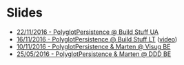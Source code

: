 # Slides

- [22/11/2016 - PolyglotPersistence @ Build Stuff UA](http://slides.com/timcools/201611-buildstuff-polyglotpersistence#/)
- [16/11/2016 - PolyglotPersistence @ Build Stuff LT](http://slides.com/timcools/201611-buildstuff-polyglotpersistence#/)           ([video](https://www.youtube.com/watch?v=vap4IbpOKgc))
- [10/11/2016 - PolyglotPersistence & Marten @ Visug BE](http://slides.com/timcools/201611-visug-polyglotpersistence-marten#/)
- [25/05/2016 - PolyglotPersistence & Marten @ DDD BE](http://slides.com/timcools/201605-dddbe-polyglotpersistence#/)
